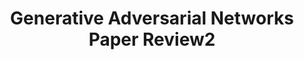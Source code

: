 ---
title: Generative Adversarial Networks Paper Review2
tags: [Generative Adversarial Networks, GAN]
style: fill
color: primary
description: Generative Adversarial Networks by IJ Goodfellow et al.
external_url: https://rla020.tistory.com/32
---